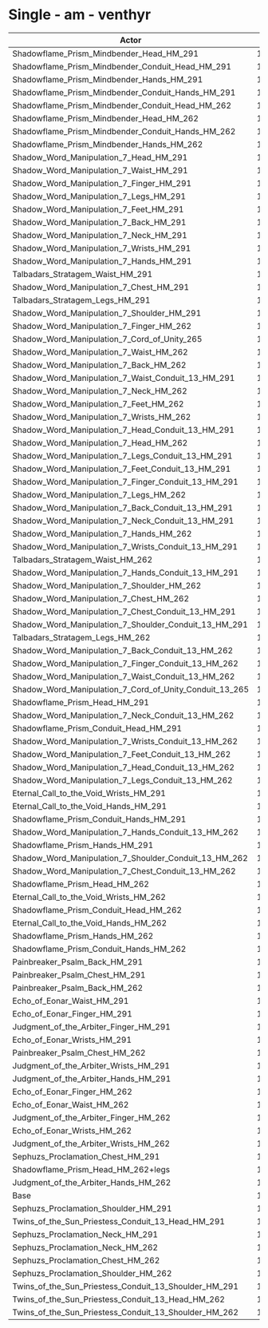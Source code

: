 # Single - am - venthyr
| Actor | DPS | Increase |
|---|:---:|:---:|
|Shadowflame_Prism_Mindbender_Head_HM_291|12380|18.15%|
|Shadowflame_Prism_Mindbender_Conduit_Head_HM_291|12378|18.13%|
|Shadowflame_Prism_Mindbender_Hands_HM_291|12289|17.28%|
|Shadowflame_Prism_Mindbender_Conduit_Hands_HM_291|12284|17.23%|
|Shadowflame_Prism_Mindbender_Conduit_Head_HM_262|12143|15.88%|
|Shadowflame_Prism_Mindbender_Head_HM_262|12142|15.87%|
|Shadowflame_Prism_Mindbender_Conduit_Hands_HM_262|12097|15.44%|
|Shadowflame_Prism_Mindbender_Hands_HM_262|12096|15.44%|
|Shadow_Word_Manipulation_7_Head_HM_291|11692|11.58%|
|Shadow_Word_Manipulation_7_Waist_HM_291|11691|11.57%|
|Shadow_Word_Manipulation_7_Finger_HM_291|11671|11.38%|
|Shadow_Word_Manipulation_7_Legs_HM_291|11658|11.25%|
|Shadow_Word_Manipulation_7_Feet_HM_291|11647|11.15%|
|Shadow_Word_Manipulation_7_Back_HM_291|11626|10.95%|
|Shadow_Word_Manipulation_7_Neck_HM_291|11611|10.80%|
|Shadow_Word_Manipulation_7_Wrists_HM_291|11597|10.67%|
|Shadow_Word_Manipulation_7_Hands_HM_291|11584|10.55%|
|Talbadars_Stratagem_Waist_HM_291|11571|10.43%|
|Shadow_Word_Manipulation_7_Chest_HM_291|11566|10.37%|
|Talbadars_Stratagem_Legs_HM_291|11547|10.20%|
|Shadow_Word_Manipulation_7_Shoulder_HM_291|11547|10.19%|
|Shadow_Word_Manipulation_7_Finger_HM_262|11525|9.99%|
|Shadow_Word_Manipulation_7_Cord_of_Unity_265|11517|9.91%|
|Shadow_Word_Manipulation_7_Waist_HM_262|11516|9.90%|
|Shadow_Word_Manipulation_7_Back_HM_262|11500|9.75%|
|Shadow_Word_Manipulation_7_Waist_Conduit_13_HM_291|11496|9.71%|
|Shadow_Word_Manipulation_7_Neck_HM_262|11490|9.65%|
|Shadow_Word_Manipulation_7_Feet_HM_262|11472|9.48%|
|Shadow_Word_Manipulation_7_Wrists_HM_262|11471|9.47%|
|Shadow_Word_Manipulation_7_Head_Conduit_13_HM_291|11470|9.46%|
|Shadow_Word_Manipulation_7_Head_HM_262|11469|9.45%|
|Shadow_Word_Manipulation_7_Legs_Conduit_13_HM_291|11459|9.35%|
|Shadow_Word_Manipulation_7_Feet_Conduit_13_HM_291|11450|9.27%|
|Shadow_Word_Manipulation_7_Finger_Conduit_13_HM_291|11446|9.24%|
|Shadow_Word_Manipulation_7_Legs_HM_262|11438|9.15%|
|Shadow_Word_Manipulation_7_Back_Conduit_13_HM_291|11423|9.01%|
|Shadow_Word_Manipulation_7_Neck_Conduit_13_HM_291|11412|8.91%|
|Shadow_Word_Manipulation_7_Hands_HM_262|11410|8.89%|
|Shadow_Word_Manipulation_7_Wrists_Conduit_13_HM_291|11406|8.85%|
|Talbadars_Stratagem_Waist_HM_262|11395|8.75%|
|Shadow_Word_Manipulation_7_Hands_Conduit_13_HM_291|11363|8.44%|
|Shadow_Word_Manipulation_7_Shoulder_HM_262|11362|8.43%|
|Shadow_Word_Manipulation_7_Chest_HM_262|11352|8.34%|
|Shadow_Word_Manipulation_7_Chest_Conduit_13_HM_291|11345|8.27%|
|Shadow_Word_Manipulation_7_Shoulder_Conduit_13_HM_291|11343|8.25%|
|Talbadars_Stratagem_Legs_HM_262|11332|8.15%|
|Shadow_Word_Manipulation_7_Back_Conduit_13_HM_262|11309|7.92%|
|Shadow_Word_Manipulation_7_Finger_Conduit_13_HM_262|11304|7.88%|
|Shadow_Word_Manipulation_7_Waist_Conduit_13_HM_262|11297|7.81%|
|Shadow_Word_Manipulation_7_Cord_of_Unity_Conduit_13_265|11292|7.77%|
|Shadowflame_Prism_Head_HM_291|11289|7.73%|
|Shadow_Word_Manipulation_7_Neck_Conduit_13_HM_262|11288|7.72%|
|Shadowflame_Prism_Conduit_Head_HM_291|11285|7.70%|
|Shadow_Word_Manipulation_7_Wrists_Conduit_13_HM_262|11278|7.63%|
|Shadow_Word_Manipulation_7_Feet_Conduit_13_HM_262|11268|7.54%|
|Shadow_Word_Manipulation_7_Head_Conduit_13_HM_262|11246|7.32%|
|Shadow_Word_Manipulation_7_Legs_Conduit_13_HM_262|11243|7.30%|
|Eternal_Call_to_the_Void_Wrists_HM_291|11226|7.13%|
|Eternal_Call_to_the_Void_Hands_HM_291|11205|6.94%|
|Shadowflame_Prism_Conduit_Hands_HM_291|11197|6.85%|
|Shadow_Word_Manipulation_7_Hands_Conduit_13_HM_262|11195|6.83%|
|Shadowflame_Prism_Hands_HM_291|11193|6.82%|
|Shadow_Word_Manipulation_7_Shoulder_Conduit_13_HM_262|11169|6.59%|
|Shadow_Word_Manipulation_7_Chest_Conduit_13_HM_262|11131|6.23%|
|Shadowflame_Prism_Head_HM_262|11122|6.14%|
|Eternal_Call_to_the_Void_Wrists_HM_262|11095|5.88%|
|Shadowflame_Prism_Conduit_Head_HM_262|11068|5.62%|
|Eternal_Call_to_the_Void_Hands_HM_262|11038|5.34%|
|Shadowflame_Prism_Hands_HM_262|11030|5.26%|
|Shadowflame_Prism_Conduit_Hands_HM_262|11026|5.22%|
|Painbreaker_Psalm_Back_HM_291|10931|4.32%|
|Painbreaker_Psalm_Chest_HM_291|10894|3.97%|
|Painbreaker_Psalm_Back_HM_262|10820|3.26%|
|Echo_of_Eonar_Waist_HM_291|10768|2.77%|
|Echo_of_Eonar_Finger_HM_291|10749|2.58%|
|Judgment_of_the_Arbiter_Finger_HM_291|10724|2.34%|
|Echo_of_Eonar_Wrists_HM_291|10689|2.01%|
|Painbreaker_Psalm_Chest_HM_262|10683|1.95%|
|Judgment_of_the_Arbiter_Wrists_HM_291|10656|1.70%|
|Judgment_of_the_Arbiter_Hands_HM_291|10650|1.64%|
|Echo_of_Eonar_Finger_HM_262|10620|1.35%|
|Echo_of_Eonar_Waist_HM_262|10602|1.18%|
|Judgment_of_the_Arbiter_Finger_HM_262|10593|1.10%|
|Echo_of_Eonar_Wrists_HM_262|10561|0.79%|
|Judgment_of_the_Arbiter_Wrists_HM_262|10543|0.61%|
|Sephuzs_Proclamation_Chest_HM_291|10519|0.39%|
|Shadowflame_Prism_Head_HM_262+legs|10500|0.20%|
|Judgment_of_the_Arbiter_Hands_HM_262|10488|0.09%|
|Base|10479|0.00%|
|Sephuzs_Proclamation_Shoulder_HM_291|10468|-0.10%|
|Twins_of_the_Sun_Priestess_Conduit_13_Head_HM_291|10386|-0.88%|
|Sephuzs_Proclamation_Neck_HM_291|10350|-1.22%|
|Sephuzs_Proclamation_Neck_HM_262|10350|-1.23%|
|Sephuzs_Proclamation_Chest_HM_262|10325|-1.47%|
|Sephuzs_Proclamation_Shoulder_HM_262|10304|-1.67%|
|Twins_of_the_Sun_Priestess_Conduit_13_Shoulder_HM_291|10256|-2.13%|
|Twins_of_the_Sun_Priestess_Conduit_13_Head_HM_262|10184|-2.81%|
|Twins_of_the_Sun_Priestess_Conduit_13_Shoulder_HM_262|10106|-3.55%|

